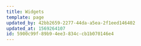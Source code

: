 ```yaml
---
title: Widgets
template: page
updated_by: 42bb2659-2277-44da-a5ea-2f1eed146402
updated_at: 1569264107
id: 5900c99f-89b9-4ee3-834c-cb1b070146e4
---
```

